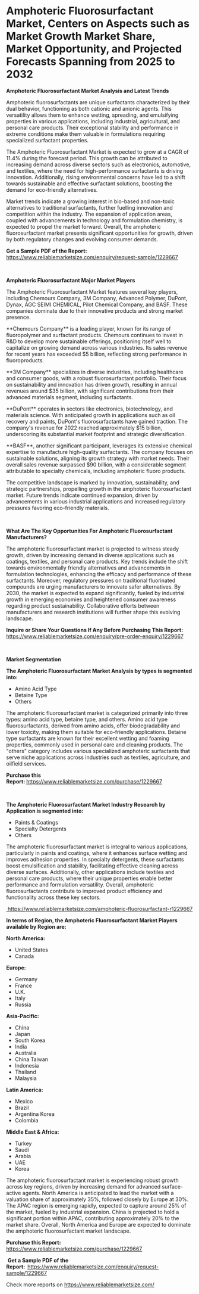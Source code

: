 <p><h1>Amphoteric Fluorosurfactant Market, Centers on Aspects such as Market Growth Market Share, Market Opportunity, and Projected Forecasts Spanning from 2025 to 2032</h1></p><p><strong>Amphoteric Fluorosurfactant Market Analysis and Latest Trends</strong></p>
<p><p>Amphoteric fluorosurfactants are unique surfactants characterized by their dual behavior, functioning as both cationic and anionic agents. This versatility allows them to enhance wetting, spreading, and emulsifying properties in various applications, including industrial, agricultural, and personal care products. Their exceptional stability and performance in extreme conditions make them valuable in formulations requiring specialized surfactant properties.</p><p>The Amphoteric Fluorosurfactant Market is expected to grow at a CAGR of 11.4% during the forecast period. This growth can be attributed to increasing demand across diverse sectors such as electronics, automotive, and textiles, where the need for high-performance surfactants is driving innovation. Additionally, rising environmental concerns have led to a shift towards sustainable and effective surfactant solutions, boosting the demand for eco-friendly alternatives.</p><p>Market trends indicate a growing interest in bio-based and non-toxic alternatives to traditional surfactants, further fuelling innovation and competition within the industry. The expansion of application areas, coupled with advancements in technology and formulation chemistry, is expected to propel the market forward. Overall, the amphoteric fluorosurfactant market presents significant opportunities for growth, driven by both regulatory changes and evolving consumer demands.</p></p>
<p><strong>Get a Sample PDF of the Report:&nbsp;</strong> <a href="https://www.reliablemarketsize.com/enquiry/request-sample/1229667?utm_campaign=3226&utm_medium=2&utm_source=Github&utm_content=ia&utm_term=03042025&utm_id=amphoteric-fluorosurfactant">https://www.reliablemarketsize.com/enquiry/request-sample/1229667</a></p>
<p>&nbsp;</p>
<p><strong>Amphoteric Fluorosurfactant Major Market Players</strong></p>
<p><p>The Amphoteric Fluorosurfactant Market features several key players, including Chemours Company, 3M Company, Advanced Polymer, DuPont, Dynax, AGC SEIMI CHEMICAL, Pilot Chemical Company, and BASF. These companies dominate due to their innovative products and strong market presence.</p><p>**Chemours Company** is a leading player, known for its range of fluoropolymer and surfactant products. Chemours continues to invest in R&D to develop more sustainable offerings, positioning itself well to capitalize on growing demand across various industries. Its sales revenue for recent years has exceeded $5 billion, reflecting strong performance in fluoroproducts.</p><p>**3M Company** specializes in diverse industries, including healthcare and consumer goods, with a robust fluorosurfactant portfolio. Their focus on sustainability and innovation has driven growth, resulting in annual revenues around $35 billion, with significant contributions from their advanced materials segment, including surfactants.</p><p>**DuPont** operates in sectors like electronics, biotechnology, and materials science. With anticipated growth in applications such as oil recovery and paints, DuPont's fluorosurfactants have gained traction. The company's revenue for 2022 reached approximately $15 billion, underscoring its substantial market footprint and strategic diversification.</p><p>**BASF**, another significant participant, leverages its extensive chemical expertise to manufacture high-quality surfactants. The company focuses on sustainable solutions, aligning its growth strategy with market needs. Their overall sales revenue surpassed $90 billion, with a considerable segment attributable to specialty chemicals, including amphoteric fluoro products.</p><p>The competitive landscape is marked by innovation, sustainability, and strategic partnerships, propelling growth in the amphoteric fluorosurfactant market. Future trends indicate continued expansion, driven by advancements in various industrial applications and increased regulatory pressures favoring eco-friendly materials.</p></p>
<p>&nbsp;</p>
<p><strong>What Are The Key Opportunities For Amphoteric Fluorosurfactant Manufacturers?</strong></p>
<p><p>The amphoteric fluorosurfactant market is projected to witness steady growth, driven by increasing demand in diverse applications such as coatings, textiles, and personal care products. Key trends include the shift towards environmentally friendly alternatives and advancements in formulation technologies, enhancing the efficacy and performance of these surfactants. Moreover, regulatory pressures on traditional fluorinated compounds are urging manufacturers to innovate safer alternatives. By 2030, the market is expected to expand significantly, fueled by industrial growth in emerging economies and heightened consumer awareness regarding product sustainability. Collaborative efforts between manufacturers and research institutions will further shape this evolving landscape.</p></p>
<p><strong>Inquire or Share Your Questions If Any Before Purchasing This Report:</strong> <a href="https://www.reliablemarketsize.com/enquiry/pre-order-enquiry/1229667?utm_campaign=3226&utm_medium=2&utm_source=Github&utm_content=ia&utm_term=03042025&utm_id=amphoteric-fluorosurfactant">https://www.reliablemarketsize.com/enquiry/pre-order-enquiry/1229667</a></p>
<p>&nbsp;</p>
<p><strong>Market Segmentation</strong></p>
<p><strong>The Amphoteric Fluorosurfactant Market Analysis by types is segmented into:</strong></p>
<p><ul><li>Amino Acid Type</li><li>Betaine Type</li><li>Others</li></ul></p>
<p><p>The amphoteric fluorosurfactant market is categorized primarily into three types: amino acid type, betaine type, and others. Amino acid type fluorosurfactants, derived from amino acids, offer biodegradability and lower toxicity, making them suitable for eco-friendly applications. Betaine type surfactants are known for their excellent wetting and foaming properties, commonly used in personal care and cleaning products. The "others" category includes various specialized amphoteric surfactants that serve niche applications across industries such as textiles, agriculture, and oilfield services.</p></p>
<p><strong>Purchase this Report:&nbsp;</strong><a href="https://www.reliablemarketsize.com/purchase/1229667?utm_campaign=3226&utm_medium=2&utm_source=Github&utm_content=ia&utm_term=03042025&utm_id=amphoteric-fluorosurfactant">https://www.reliablemarketsize.com/purchase/1229667</a></p>
<p>&nbsp;</p>
<p><strong>The Amphoteric Fluorosurfactant Market Industry Research by Application is segmented into:</strong></p>
<p><ul><li>Paints & Coatings</li><li>Specialty Detergents</li><li>Others</li></ul></p>
<p><p>The amphoteric fluorosurfactant market is integral to various applications, particularly in paints and coatings, where it enhances surface wetting and improves adhesion properties. In specialty detergents, these surfactants boost emulsification and stability, facilitating effective cleaning across diverse surfaces. Additionally, other applications include textiles and personal care products, where their unique properties enable better performance and formulation versatility. Overall, amphoteric fluorosurfactants contribute to improved product efficiency and functionality across these key sectors.</p></p>
<p><a href="https://www.reliablemarketsize.com/amphoteric-fluorosurfactant-r1229667?utm_campaign=3226&utm_medium=2&utm_source=Github&utm_content=ia&utm_term=03042025&utm_id=amphoteric-fluorosurfactant">&nbsp;https://www.reliablemarketsize.com/amphoteric-fluorosurfactant-r1229667</a></p>
<p><strong>In terms of Region, the Amphoteric Fluorosurfactant Market Players available by Region are:</strong></p>
<p>
    <p> <strong> North America: </strong>
        <ul>
            <li>United States</li>
            <li>Canada</li>
        </ul>
        </p> 
    <p> <strong> Europe: </strong>
        <ul>
            <li>Germany</li>
            <li>France</li>
            <li>U.K.</li>
            <li>Italy</li>
            <li>Russia</li>
        </ul>
        </p> 
    <p> <strong> Asia-Pacific: </strong>
        <ul>
            <li>China</li>
            <li>Japan</li>
            <li>South Korea</li>
            <li>India</li>
            <li>Australia</li>
            <li>China Taiwan</li>
            <li>Indonesia</li>
            <li>Thailand</li>
            <li>Malaysia</li>
        </ul>
        </p> 
    <p> <strong> Latin America: </strong>
        <ul>
            <li>Mexico</li>
            <li>Brazil</li>
            <li>Argentina Korea</li>
            <li>Colombia</li>
        </ul>
        </p> 
    <p> <strong> Middle East & Africa: </strong>
        <ul>
            <li>Turkey</li>
            <li>Saudi</li>
            <li>Arabia</li>
            <li>UAE</li>
            <li>Korea</li>
        </ul>
    </p>
    </p>
<p><p>The amphoteric fluorosurfactant market is experiencing robust growth across key regions, driven by increasing demand for advanced surface-active agents. North America is anticipated to lead the market with a valuation share of approximately 35%, followed closely by Europe at 30%. The APAC region is emerging rapidly, expected to capture around 25% of the market, fueled by industrial expansion. China is projected to hold a significant portion within APAC, contributing approximately 20% to the market share. Overall, North America and Europe are expected to dominate the amphoteric fluorosurfactant market landscape.</p></p>
<p><strong>Purchase this Report: </strong><a href="https://www.reliablemarketsize.com/purchase/1229667?utm_campaign=3226&utm_medium=2&utm_source=Github&utm_content=ia&utm_term=03042025&utm_id=amphoteric-fluorosurfactant">https://www.reliablemarketsize.com/purchase/1229667</a></p>
<p>&nbsp;<strong>Get a Sample PDF of the Report:&nbsp;&nbsp;</strong><a href="https://www.reliablemarketsize.com/enquiry/request-sample/1229667?utm_campaign=3226&utm_medium=2&utm_source=Github&utm_content=ia&utm_term=03042025&utm_id=amphoteric-fluorosurfactant">https://www.reliablemarketsize.com/enquiry/request-sample/1229667</a></p>
<p><strong></strong></p>
<p>Check more reports on <a href="https://www.reliablemarketsize.com/?utm_campaign=3226&utm_medium=2&utm_source=Github&utm_content=ia&utm_term=03042025&utm_id=amphoteric-fluorosurfactant">https://www.reliablemarketsize.com/</a></p>